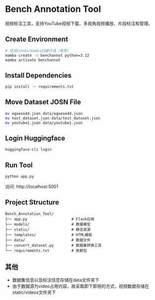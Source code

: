 # Bench Annotation Tool

视频标注工具，支持YouTube视频下载、多视角视频播放、片段标注和管理。

## Create Environment

```bash
# 使用conda/mamba创建环境（推荐）
mamba create -n benchannot python=3.12
mamba activate benchannot
```

## Install Dependencies

```bash
pip install -r requirements.txt
```
## Move Dataset JOSN File

```bash
mv egoexo4d.json data/egoexo4d.json
mv test_dataset.json data/test_dataset.json
mv youtube1.json data/youtube1.json
```

## Login Huggingface

```bash
huggingface-cli login
```

## Run Tool

```bash
python app.py
```

访问: http://localhost:5001

## Project Structure

```
Bench_Annotation_Tool/
├── app.py                    # Flask应用
├── models/                   # 数据模型
├── static/                   # 静态资源
├── templates/                # HTML模板
├── data/                     # 数据文件
├── convert_dataset.py        # 数据集转换工具
└── requirements.txt          # 依赖包
```

## 其他
- 数据集信息以及标注信息存储在data文件夹下
- 由于数据源为video占用内容，故采取即下即用的方式，视频数据存储在static/videos文件夹下
